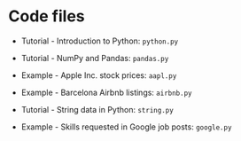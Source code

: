 # Code files

* Tutorial - Introduction to Python: `python.py` 

* Tutorial - NumPy and Pandas: `pandas.py` 

* Example - Apple Inc. stock prices: `aapl.py`

* Example - Barcelona Airbnb listings: `airbnb.py`

* Tutorial - String data in Python: `string.py`

* Example - Skills requested in Google job posts: `google.py`
